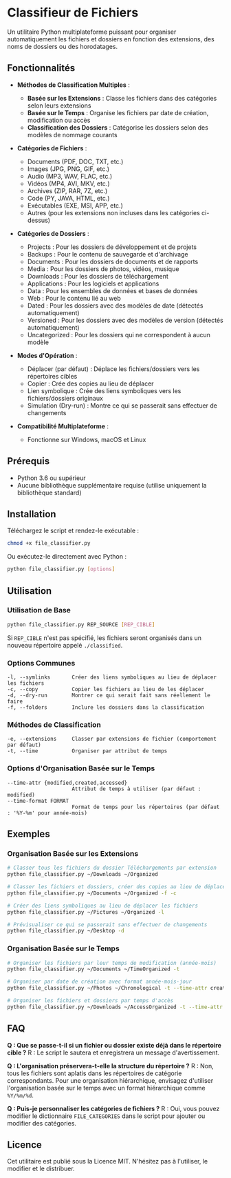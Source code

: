 # Classifieur de Fichiers

Un utilitaire Python multiplateforme puissant pour organiser automatiquement les fichiers et dossiers en fonction des extensions, des noms de dossiers ou des horodatages.

## Fonctionnalités

- **Méthodes de Classification Multiples** :
  - **Basée sur les Extensions** : Classe les fichiers dans des catégories selon leurs extensions
  - **Basée sur le Temps** : Organise les fichiers par date de création, modification ou accès
  - **Classification des Dossiers** : Catégorise les dossiers selon des modèles de nommage courants

- **Catégories de Fichiers** :
  - Documents (PDF, DOC, TXT, etc.)
  - Images (JPG, PNG, GIF, etc.)
  - Audio (MP3, WAV, FLAC, etc.)
  - Vidéos (MP4, AVI, MKV, etc.)
  - Archives (ZIP, RAR, 7Z, etc.)
  - Code (PY, JAVA, HTML, etc.)
  - Exécutables (EXE, MSI, APP, etc.)
  - Autres (pour les extensions non incluses dans les catégories ci-dessus)

- **Catégories de Dossiers** :
  - Projects : Pour les dossiers de développement et de projets
  - Backups : Pour le contenu de sauvegarde et d'archivage
  - Documents : Pour les dossiers de documents et de rapports
  - Media : Pour les dossiers de photos, vidéos, musique
  - Downloads : Pour les dossiers de téléchargement
  - Applications : Pour les logiciels et applications
  - Data : Pour les ensembles de données et bases de données
  - Web : Pour le contenu lié au web
  - Dated : Pour les dossiers avec des modèles de date (détectés automatiquement)
  - Versioned : Pour les dossiers avec des modèles de version (détectés automatiquement)
  - Uncategorized : Pour les dossiers qui ne correspondent à aucun modèle

- **Modes d'Opération** :
  - Déplacer (par défaut) : Déplace les fichiers/dossiers vers les répertoires cibles
  - Copier : Crée des copies au lieu de déplacer
  - Lien symbolique : Crée des liens symboliques vers les fichiers/dossiers originaux
  - Simulation (Dry-run) : Montre ce qui se passerait sans effectuer de changements

- **Compatibilité Multiplateforme** :
  - Fonctionne sur Windows, macOS et Linux

## Prérequis

- Python 3.6 ou supérieur
- Aucune bibliothèque supplémentaire requise (utilise uniquement la bibliothèque standard)

## Installation

Téléchargez le script et rendez-le exécutable :

```bash
chmod +x file_classifier.py
```

Ou exécutez-le directement avec Python :

```bash
python file_classifier.py [options]
```

## Utilisation

### Utilisation de Base

```bash
python file_classifier.py REP_SOURCE [REP_CIBLE]
```

Si `REP_CIBLE` n'est pas spécifié, les fichiers seront organisés dans un nouveau répertoire appelé `./classified`.

### Options Communes

```
-l, --symlinks       Créer des liens symboliques au lieu de déplacer les fichiers
-c, --copy           Copier les fichiers au lieu de les déplacer
-d, --dry-run        Montrer ce qui serait fait sans réellement le faire
-f, --folders        Inclure les dossiers dans la classification
```

### Méthodes de Classification

```
-e, --extensions     Classer par extensions de fichier (comportement par défaut)
-t, --time           Organiser par attribut de temps
```

### Options d'Organisation Basée sur le Temps

```
--time-attr {modified,created,accessed}
                     Attribut de temps à utiliser (par défaut : modified)
--time-format FORMAT
                     Format de temps pour les répertoires (par défaut : '%Y-%m' pour année-mois)
```

## Exemples

### Organisation Basée sur les Extensions

```bash
# Classer tous les fichiers du dossier Téléchargements par extension
python file_classifier.py ~/Downloads ~/Organized

# Classer les fichiers et dossiers, créer des copies au lieu de déplacer
python file_classifier.py ~/Documents ~/Organized -f -c

# Créer des liens symboliques au lieu de déplacer les fichiers
python file_classifier.py ~/Pictures ~/Organized -l

# Prévisualiser ce qui se passerait sans effectuer de changements
python file_classifier.py ~/Desktop -d
```

### Organisation Basée sur le Temps

```bash
# Organiser les fichiers par leur temps de modification (année-mois)
python file_classifier.py ~/Documents ~/TimeOrganized -t

# Organiser par date de création avec format année-mois-jour
python file_classifier.py ~/Photos ~/Chronological -t --time-attr created --time-format "%Y-%m-%d"

# Organiser les fichiers et dossiers par temps d'accès
python file_classifier.py ~/Downloads ~/AccessOrganized -t --time-attr accessed -f
```

## FAQ

**Q : Que se passe-t-il si un fichier ou dossier existe déjà dans le répertoire cible ?**
R : Le script le sautera et enregistrera un message d'avertissement.

**Q : L'organisation préservera-t-elle la structure du répertoire ?**
R : Non, tous les fichiers sont aplatis dans les répertoires de catégorie correspondants. Pour une organisation hiérarchique, envisagez d'utiliser l'organisation basée sur le temps avec un format hiérarchique comme `%Y/%m/%d`.

**Q : Puis-je personnaliser les catégories de fichiers ?**
R : Oui, vous pouvez modifier le dictionnaire `FILE_CATEGORIES` dans le script pour ajouter ou modifier des catégories.

## Licence

Cet utilitaire est publié sous la Licence MIT. N'hésitez pas à l'utiliser, le modifier et le distribuer.
